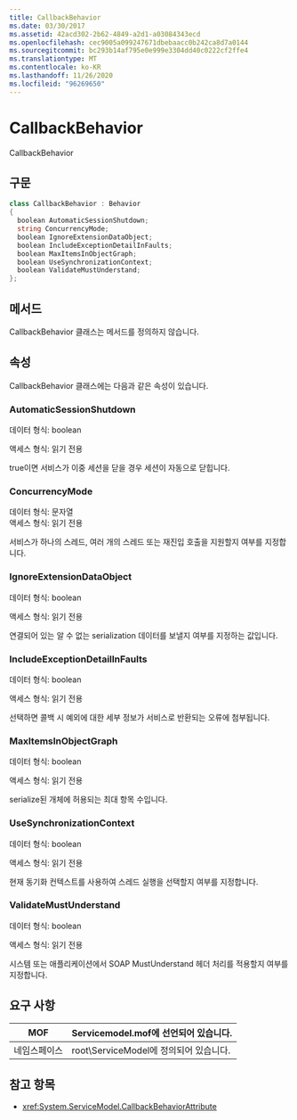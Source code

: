 ```yaml
---
title: CallbackBehavior
ms.date: 03/30/2017
ms.assetid: 42acd302-2b62-4849-a2d1-a03084343ecd
ms.openlocfilehash: cec9005a099247671dbebaacc0b242ca8d7a0144
ms.sourcegitcommit: bc293b14af795e0e999e3304dd40c0222cf2ffe4
ms.translationtype: MT
ms.contentlocale: ko-KR
ms.lasthandoff: 11/26/2020
ms.locfileid: "96269650"
---
```

# <a name="callbackbehavior"></a>CallbackBehavior

CallbackBehavior  
  
## <a name="syntax"></a>구문  
  
```csharp
class CallbackBehavior : Behavior  
{  
  boolean AutomaticSessionShutdown;  
  string ConcurrencyMode;  
  boolean IgnoreExtensionDataObject;  
  boolean IncludeExceptionDetailInFaults;  
  boolean MaxItemsInObjectGraph;  
  boolean UseSynchronizationContext;  
  boolean ValidateMustUnderstand;  
};  
```  
  
## <a name="methods"></a>메서드  

 CallbackBehavior 클래스는 메서드를 정의하지 않습니다.  
  
## <a name="properties"></a>속성  

 CallbackBehavior 클래스에는 다음과 같은 속성이 있습니다.  
  
### <a name="automaticsessionshutdown"></a>AutomaticSessionShutdown  

 데이터 형식: boolean  
  
 액세스 형식: 읽기 전용  
  
 true이면 서비스가 이중 세션을 닫을 경우 세션이 자동으로 닫힙니다.  
  
### <a name="concurrencymode"></a>ConcurrencyMode  

 데이터 형식: 문자열  
액세스 형식: 읽기 전용  
  
 서비스가 하나의 스레드, 여러 개의 스레드 또는 재진입 호출을 지원할지 여부를 지정합니다.  
  
### <a name="ignoreextensiondataobject"></a>IgnoreExtensionDataObject  

 데이터 형식: boolean  
  
 액세스 형식: 읽기 전용  
  
 연결되어 있는 알 수 없는 serialization 데이터를 보낼지 여부를 지정하는 값입니다.  
  
### <a name="includeexceptiondetailinfaults"></a>IncludeExceptionDetailInFaults  

 데이터 형식: boolean  
  
 액세스 형식: 읽기 전용  
  
 선택하면 콜백 시 예외에 대한 세부 정보가 서비스로 반환되는 오류에 첨부됩니다.  
  
### <a name="maxitemsinobjectgraph"></a>MaxItemsInObjectGraph  

 데이터 형식: boolean  
  
 액세스 형식: 읽기 전용  
  
 serialize된 개체에 허용되는 최대 항목 수입니다.  
  
### <a name="usesynchronizationcontext"></a>UseSynchronizationContext  

 데이터 형식: boolean  
  
 액세스 형식: 읽기 전용  
  
 현재 동기화 컨텍스트를 사용하여 스레드 실행을 선택할지 여부를 지정합니다.  
  
### <a name="validatemustunderstand"></a>ValidateMustUnderstand  

 데이터 형식: boolean  
  
 액세스 형식: 읽기 전용  
  
 시스템 또는 애플리케이션에서 SOAP MustUnderstand 헤더 처리를 적용할지 여부를 지정합니다.  
  
## <a name="requirements"></a>요구 사항  
  
|MOF|Servicemodel.mof에 선언되어 있습니다.|  
|---------|-----------------------------------|  
|네임스페이스|root\ServiceModel에 정의되어 있습니다.|  
  
## <a name="see-also"></a>참고 항목

- <xref:System.ServiceModel.CallbackBehaviorAttribute>
